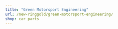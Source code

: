```yaml
---
title: "Green Motorsport Engineering"
url: /new-ringgold/green-motorsport-engineering/
shop: car parts
---
```

